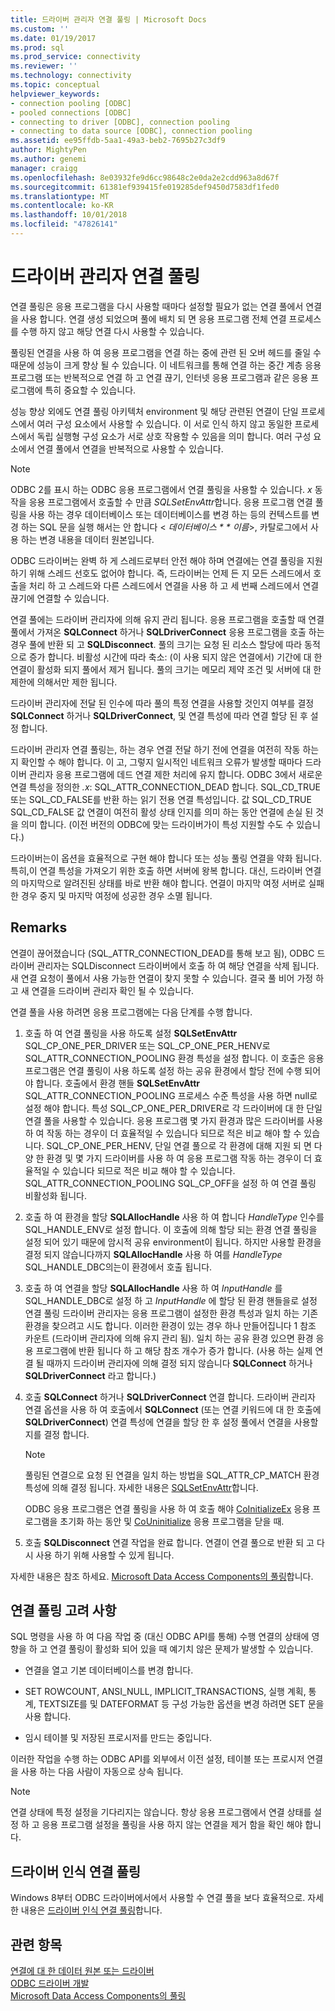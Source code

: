 ```yaml
---
title: 드라이버 관리자 연결 풀링 | Microsoft Docs
ms.custom: ''
ms.date: 01/19/2017
ms.prod: sql
ms.prod_service: connectivity
ms.reviewer: ''
ms.technology: connectivity
ms.topic: conceptual
helpviewer_keywords:
- connection pooling [ODBC]
- pooled connections [ODBC]
- connecting to driver [ODBC], connection pooling
- connecting to data source [ODBC], connection pooling
ms.assetid: ee95ffdb-5aa1-49a3-beb2-7695b27c3df9
author: MightyPen
ms.author: genemi
manager: craigg
ms.openlocfilehash: 8e03932fe9d6cc98648c2e0da2e2cdd963a8d67f
ms.sourcegitcommit: 61381ef939415fe019285def9450d7583df1fed0
ms.translationtype: MT
ms.contentlocale: ko-KR
ms.lasthandoff: 10/01/2018
ms.locfileid: "47826141"
---
```

# <a name="driver-manager-connection-pooling"></a>드라이버 관리자 연결 풀링
연결 풀링은 응용 프로그램을 다시 사용할 때마다 설정할 필요가 없는 연결 풀에서 연결을 사용 합니다. 연결 생성 되었으며 풀에 배치 되 면 응용 프로그램 전체 연결 프로세스를 수행 하지 않고 해당 연결 다시 사용할 수 있습니다.  
  
 풀링된 연결을 사용 하 여 응용 프로그램을 연결 하는 중에 관련 된 오버 헤드를 줄일 수 때문에 성능이 크게 향상 될 수 있습니다. 이 네트워크를 통해 연결 하는 중간 계층 응용 프로그램 또는 반복적으로 연결 하 고 연결 끊기, 인터넷 응용 프로그램과 같은 응용 프로그램에 특히 중요할 수 있습니다.  
  
 성능 향상 외에도 연결 풀링 아키텍처 environment 및 해당 관련된 연결이 단일 프로세스에서 여러 구성 요소에서 사용할 수 있습니다. 이 서로 인식 하지 않고 동일한 프로세스에서 독립 실행형 구성 요소가 서로 상호 작용할 수 있음을 의미 합니다. 여러 구성 요소에서 연결 풀에서 연결을 반복적으로 사용할 수 있습니다.  
  
> [!NOTE]  
>  ODBC 2를 표시 하는 ODBC 응용 프로그램에서 연결 풀링을 사용할 수 있습니다. *x* 동작을 응용 프로그램에서 호출할 수 만큼 *SQLSetEnvAttr*합니다. 응용 프로그램 연결 풀링을 사용 하는 경우 데이터베이스 또는 데이터베이스를 변경 하는 등의 컨텍스트를 변경 하는 SQL 문을 실행 해서는 안 합니다 \< *데이터베이스 * * 이름*>, 카탈로그에서 사용 하는 변경 내용을 데이터 원본입니다.  
  
 ODBC 드라이버는 완벽 하 게 스레드로부터 안전 해야 하며 연결에는 연결 풀링을 지원 하기 위해 스레드 선호도 없어야 합니다. 즉, 드라이버는 언제 든 지 모든 스레드에서 호출을 처리 하 고 스레드와 다른 스레드에서 연결을 사용 하 고 세 번째 스레드에서 연결 끊기에 연결할 수 있습니다.  
  
 연결 풀에는 드라이버 관리자에 의해 유지 관리 됩니다. 응용 프로그램을 호출할 때 연결 풀에서 가져온 **SQLConnect** 하거나 **SQLDriverConnect** 응용 프로그램을 호출 하는 경우 풀에 반환 되 고 **SQLDisconnect**. 풀의 크기는 요청 된 리소스 할당에 따라 동적으로 증가 합니다. 비활성 시간에 따라 축소: (이 사용 되지 않은 연결에서) 기간에 대 한 연결이 활성화 되지 풀에서 제거 됩니다. 풀의 크기는 메모리 제약 조건 및 서버에 대 한 제한에 의해서만 제한 됩니다.  
  
 드라이버 관리자에 전달 된 인수에 따라 풀의 특정 연결을 사용할 것인지 여부를 결정 **SQLConnect** 하거나 **SQLDriverConnect**, 및 연결 특성에 따라 연결 할당 된 후 설정 합니다.  
  
 드라이버 관리자 연결 풀링는, 하는 경우 연결 전달 하기 전에 연결을 여전히 작동 하는지 확인할 수 해야 합니다. 이 고, 그렇지 일시적인 네트워크 오류가 발생할 때마다 드라이버 관리자 응용 프로그램에 데드 연결 제한 처리에 유지 합니다. ODBC 3에서 새로운 연결 특성을 정의한 *.x*: SQL_ATTR_CONNECTION_DEAD 합니다. SQL_CD_TRUE 또는 SQL_CD_FALSE를 반환 하는 읽기 전용 연결 특성입니다. 값 SQL_CD_TRUE SQL_CD_FALSE 값 연결이 여전히 활성 상태 인지를 의미 하는 동안 연결에 손실 된 것을 의미 합니다. (이전 버전의 ODBC에 맞는 드라이버가이 특성 지원할 수도 수 있습니다.)  
  
 드라이버는이 옵션을 효율적으로 구현 해야 합니다 또는 성능 풀링 연결을 약화 됩니다. 특히,이 연결 특성을 가져오기 위한 호출 하면 서버에 왕복 합니다. 대신, 드라이버 연결의 마지막으로 알려진된 상태를 바로 반환 해야 합니다. 연결이 마지막 여정 서버로 실패 한 경우 중지 및 마지막 여정에 성공한 경우 소멸 됩니다.  
  
## <a name="remarks"></a>Remarks  
 연결이 끊어졌습니다 (SQL_ATTR_CONNECTION_DEAD를 통해 보고 됨), ODBC 드라이버 관리자는 SQLDisconnect 드라이버에서 호출 하 여 해당 연결을 삭제 됩니다. 새 연결 요청이 풀에서 사용 가능한 연결이 찾지 못할 수 있습니다. 결국 풀 비어 가정 하 고 새 연결을 드라이버 관리자 확인 될 수 있습니다.  
  
 연결 풀을 사용 하려면 응용 프로그램에는 다음 단계를 수행 합니다.  
  
1.  호출 하 여 연결 풀링을 사용 하도록 설정 **SQLSetEnvAttr** SQL_CP_ONE_PER_DRIVER 또는 SQL_CP_ONE_PER_HENV로 SQL_ATTR_CONNECTION_POOLING 환경 특성을 설정 합니다. 이 호출은 응용 프로그램은 연결 풀링이 사용 하도록 설정 하는 공유 환경에서 할당 전에 수행 되어야 합니다. 호출에서 환경 핸들 **SQLSetEnvAttr** SQL_ATTR_CONNECTION_POOLING 프로세스 수준 특성을 사용 하면 null로 설정 해야 합니다. 특성 SQL_CP_ONE_PER_DRIVER로 각 드라이버에 대 한 단일 연결 풀을 사용할 수 있습니다. 응용 프로그램 몇 가지 환경과 많은 드라이버를 사용 하 여 작동 하는 경우이 더 효율적일 수 있습니다 되므로 적은 비교 해야 할 수 있습니다. SQL_CP_ONE_PER_HENV, 단일 연결 풀으로 각 환경에 대해 지원 되 면 다양 한 환경 및 몇 가지 드라이버를 사용 하 여 응용 프로그램 작동 하는 경우이 더 효율적일 수 있습니다 되므로 적은 비교 해야 할 수 있습니다. SQL_ATTR_CONNECTION_POOLING SQL_CP_OFF을 설정 하 여 연결 풀링 비활성화 됩니다.  
  
2.  호출 하 여 환경을 할당 **SQLAllocHandle** 사용 하 여 합니다 *HandleType* 인수를 SQL_HANDLE_ENV로 설정 합니다. 이 호출에 의해 할당 되는 환경 연결 풀링을 설정 되어 있기 때문에 암시적 공유 environment이 됩니다. 하지만 사용할 환경을 결정 되지 않습니다까지 **SQLAllocHandle** 사용 하 여를 *HandleType* SQL_HANDLE_DBC의는이 환경에서 호출 됩니다.  
  
3.  호출 하 여 연결을 할당 **SQLAllocHandle** 사용 하 여 *InputHandle* 를 SQL_HANDLE_DBC로 설정 하 고 *InputHandle* 에 할당 된 환경 핸들을로 설정 연결 풀링 드라이버 관리자는 응용 프로그램이 설정한 환경 특성과 일치 하는 기존 환경을 찾으려고 시도 합니다. 이러한 환경이 있는 경우 하나 만들어집니다 1 참조 카운트 (드라이버 관리자에 의해 유지 관리 됨). 일치 하는 공유 환경 있으면 환경 응용 프로그램에 반환 됩니다 하 고 해당 참조 개수가 증가 합니다. (사용 하는 실제 연결 될 때까지 드라이버 관리자에 의해 결정 되지 않습니다 **SQLConnect** 하거나 **SQLDriverConnect** 라고 합니다.)  
  
4.  호출 **SQLConnect** 하거나 **SQLDriverConnect** 연결 합니다. 드라이버 관리자 연결 옵션을 사용 하 여 호출에서 **SQLConnect** (또는 연결 키워드에 대 한 호출에 **SQLDriverConnect**) 연결 특성에 연결을 할당 한 후 설정 풀에서 연결을 사용할지를 결정 합니다.  
  
    > [!NOTE]  
    >  풀링된 연결으로 요청 된 연결을 일치 하는 방법을 SQL_ATTR_CP_MATCH 환경 특성에 의해 결정 됩니다. 자세한 내용은 [SQLSetEnvAttr](../../../odbc/reference/syntax/sqlsetenvattr-function.md)합니다.  
  
     ODBC 응용 프로그램은 연결 풀링을 사용 하 여 호출 해야 [CoInitializeEx](http://go.microsoft.com/fwlink/?LinkID=116307) 응용 프로그램을 초기화 하는 동안 및 [CoUninitialize](http://go.microsoft.com/fwlink/?LinkId=116310) 응용 프로그램을 닫을 때.  
  
5.  호출 **SQLDisconnect** 연결 작업을 완료 합니다. 연결이 연결 풀으로 반환 되 고 다시 사용 하기 위해 사용할 수 있게 됩니다.  
  
 자세한 내용은 참조 하세요. [Microsoft Data Access Components의 풀링](http://go.microsoft.com/fwlink/?LinkId=120776)합니다.  
  
## <a name="connection-pooling-considerations"></a>연결 풀링 고려 사항  
 SQL 명령을 사용 하 여 다음 작업 중 (대신 ODBC API를 통해) 수행 연결의 상태에 영향을 하 고 연결 풀링이 활성화 되어 있을 때 예기치 않은 문제가 발생할 수 있습니다.  
  
-   연결을 열고 기본 데이터베이스를 변경 합니다.  
  
-   SET ROWCOUNT, ANSI_NULL, IMPLICIT_TRANSACTIONS, 실행 계획, 통계, TEXTSIZE를 및 DATEFORMAT 등 구성 가능한 옵션을 변경 하려면 SET 문을 사용 합니다.  
  
-   임시 테이블 및 저장된 프로시저를 만드는 중입니다.  
  
 이러한 작업을 수행 하는 ODBC API를 외부에서 이전 설정, 테이블 또는 프로시저 연결을 사용 하는 다음 사람이 자동으로 상속 됩니다.  
  
> [!NOTE]  
>  연결 상태에 특정 설정을 기다리지는 않습니다. 항상 응용 프로그램에서 연결 상태를 설정 하 고 응용 프로그램 설정을 풀링을 사용 하지 않는 연결을 제거 함을 확인 해야 합니다.  
  
## <a name="driver-aware-connection-pooling"></a>드라이버 인식 연결 풀링  
 Windows 8부터 ODBC 드라이버에서에서 사용할 수 연결 풀을 보다 효율적으로. 자세한 내용은 [드라이버 인식 연결 풀링](../../../odbc/reference/develop-app/driver-aware-connection-pooling.md)합니다.  
  
## <a name="see-also"></a>관련 항목  
 [연결에 대 한 데이터 원본 또는 드라이버](../../../odbc/reference/develop-app/connecting-to-a-data-source-or-driver.md)   
 [ODBC 드라이버 개발](../../../odbc/reference/develop-driver/developing-an-odbc-driver.md)   
 [Microsoft Data Access Components의 풀링](http://go.microsoft.com/fwlink/?LinkId=120776)
